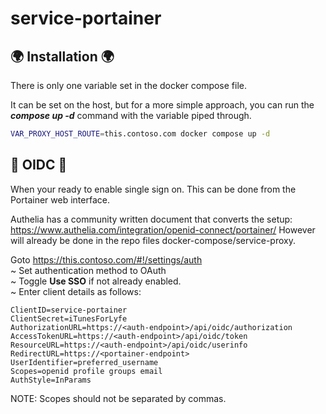 # service-portainer

## 🌍 Installation 🌍

There is only one variable set in the docker compose file.

It can be set on the host, but for a more simple approach, you can run the **_compose up -d_** command with the variable piped through.

```bash
VAR_PROXY_HOST_ROUTE=this.contoso.com docker compose up -d
```

## 🔑 OIDC 🔑

When your ready to enable single sign on. This can be done from the Portainer web interface.

Authelia has a community written document that converts the setup:  
https://www.authelia.com/integration/openid-connect/portainer/
However will already be done in the repo files docker-compose/service-proxy.

Goto https://this.contoso.com/#!/settings/auth  
~ Set authentication method to OAuth  
~ Toggle **Use SSO** if not already enabled.  
~ Enter client details as follows:

```
ClientID=service-portainer
ClientSecret=iTunesForLyfe
AuthorizationURL=https://<auth-endpoint>/api/oidc/authorization
AccessTokenURL=https://<auth-endpoint>/api/oidc/token
ResourceURL=https://<auth-endpoint>/api/oidc/userinfo
RedirectURL=https://<portainer-endpoint>
UserIdentifier=preferred_username
Scopes=openid profile groups email
AuthStyle=InParams
```

NOTE: Scopes should not be separated by commas.
